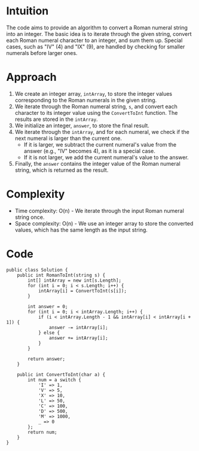 # Intuition
The code aims to provide an algorithm to convert a Roman numeral string into an integer. The basic idea is to iterate through the given string, convert each Roman numeral character to an integer, and sum them up. Special cases, such as "IV" (4) and "IX" (9), are handled by checking for smaller numerals before larger ones.

# Approach
1. We create an integer array, `intArray`, to store the integer values corresponding to the Roman numerals in the given string.
2. We iterate through the Roman numeral string, `s`, and convert each character to its integer value using the `ConvertToInt` function. The results are stored in the `intArray`.
3. We initialize an integer, `answer`, to store the final result.
4. We iterate through the `intArray`, and for each numeral, we check if the next numeral is larger than the current one.
    - If it is larger, we subtract the current numeral's value from the answer (e.g., "IV" becomes 4), as it is a special case.
    - If it is not larger, we add the current numeral's value to the answer.
5. Finally, the `answer` contains the integer value of the Roman numeral string, which is returned as the result.

# Complexity
- Time complexity: O(n) - We iterate through the input Roman numeral string once.
- Space complexity: O(n) - We use an integer array to store the converted values, which has the same length as the input string.


# Code
```
public class Solution {
    public int RomanToInt(string s) {
        int[] intArray = new int[s.Length];
        for (int i = 0; i < s.Length; i++) {
            intArray[i] = ConvertToInt(s[i]);
        }

        int answer = 0;
        for (int i = 0; i < intArray.Length; i++) {
            if (i < intArray.Length - 1 && intArray[i] < intArray[i + 1]) {
                answer -= intArray[i];
            } else {
                answer += intArray[i];
            }
        }

        return answer;
    }

    public int ConvertToInt(char a) {
        int num = a switch {
            'I' => 1,
            'V' => 5,
            'X' => 10,
            'L' => 50,
            'C' => 100,
            'D' => 500,
            'M' => 1000,
            _ => 0
        };
        return num;
    }
}

```
